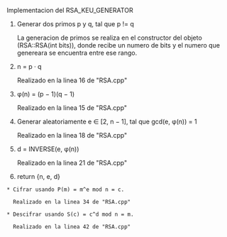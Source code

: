 Implementacion del RSA_KEU_GENERATOR

  1. Generar dos primos p y q, tal que p != q
      
      La generacion de primos se realiza en el constructor del objeto (RSA::RSA(int bits)), donde recibe un numero de bits y el numero que genereara se encuentra entre ese rango.
    
  2. n = p · q

     Realizado en la linea 16 de "RSA.cpp"
      
  3. φ(n) = (p − 1)(q − 1)
  
      Realizado en la linea 15 de "RSA.cpp"
  
  4. Generar aleatoriamente e ∈ [2, n − 1], tal que gcd(e, φ(n)) = 1

     Realizado en la linea 18 de "RSA.cpp"
  
  5. d = INVERSE(e, φ(n))

     Realizado en la linea 21 de "RSA.cpp"
      
  6. return {n, e, d}
    
    * Cifrar usando P(m) = m^e mod n = c.
    
      Realizado en la linea 34 de "RSA.cpp"
      
    * Descifrar usando S(c) = c^d mod n = m.
    
      Realizado en la linea 42 de "RSA.cpp"
